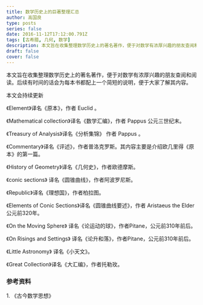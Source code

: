 ```yaml
---
title: 数学历史上的巨著整理汇总
author: 高国良
type: posts
series: false
date: 2016-11-12T17:12:00.791Z
tags: [古希腊, 几何, 数学]
description: 本文旨在收集整理数学历史上的著名著作，便于对数学有浓厚兴趣的朋友查阅和阅读。后续有时间的话会为每本书都配上一个简短的说明，便于大家了解其内容。 本文会持续更新 《Element》译名《原本》，作者 Euclid 。 《Mathematical collection》译名《数学汇编》，作者 Pappu
draft: false 
cover: false
---
```


本文旨在收集整理数学历史上的著名著作，便于对数学有浓厚兴趣的朋友查阅和阅读。后续有时间的话会为每本书都配上一个简短的说明，便于大家了解其内容。

本文会持续更新

《Element》译名《原本》，作者 Euclid 。

《Mathematical collection》译名《数学汇编》，作者 Pappus 公元三世纪末。

《Treasury of Analysis》译名《分析集锦》 作者 Pappus 。

《Commentary》译名《评述》，作者普洛克罗斯。其内容主要是介绍欧几里得《原本》的第一篇。

《History of Geometry》译名《几何史》，作者欧德摩斯。

《conic sections》 译名《圆锥曲线》，作者阿波罗尼斯。

《Republic》译名《理想国》，作者柏拉图。

《Elements of Conic Sections》译名《圆锥曲线要述》，作者 Aristaeus the Elder 公元前320年。

《On the Moving Sphere》 译名《论运动的球》，作者Pitane，公元前310年前后。

《On Risings and Settings》 译名《论升和落》，作者Pitane，公元前310年前后。

《Little Astronomy》 译名《小天文》。

《Great Collection》译名《大汇编》，作者托勒玫。

### 参考资料

1\. 《古今数学思想》
